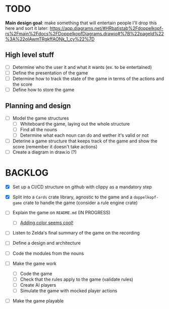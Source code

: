 # TODO

**Main design goal**: make something that will entertain people
I'll drop this here and sort it later:  https://app.diagrams.net/#HRbatistab%2Fdoppelkopf-rs%2Fmain%2Fdocs%2FDoppelkopfDiagrams.drawio#%7B%22pageId%22%3A%22oIAwmTRgkffAONk_1_cy%22%7D

## High level stuff

- [ ] Determine who the user it and what it wants (ex. to be entertained)
- [ ] Define the presentation of the game
- [ ] Determine how to track the state of the game in terms of the actions and the score
- [ ] Define how to store the game

## Planning and design

- [ ] Model the game structures
  - [ ] Whiteboard the game, laying out the whole structure 
  - [ ] Find all the nouns
  - [ ] Determine what each noun can do and wether it's valid or not
- [ ] Deterine a game structure that keeps track of the game and show the score (remember it doesn't take actions)
- [ ] Create a diagram in draw.io (?)

# BACKLOG

- [x] Set up a CI/CD structure on github with clippy as a mandatory step
- [x] Split into a `Cards` crate library, agnostic to the game and a `doppelkopf-game` crate to handle the game (consider a rule engine crate)
- [ ] Explain the game on `README.md` (IN PROGRESS)
  - [ ] [Adding color seems cool!](https://clemensjarnach.github.io/02-articles/2023-05-02-article.html)
- [ ] Listen to Zelda's final summary of the game on the recording
- [ ] Define a design and architecture
- [ ] Code the modules from the nouns
- [ ] Make the game work
  - [ ] Code the game
  - [ ] Check that the rules apply to the game (validate rules)
  - [ ] Create AI players
  - [ ] Simulate the game with mocked player actions
- [ ] Make the game playable

